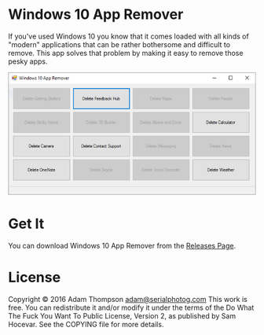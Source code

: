 # Windows 10 App Remover
If you've used Windows 10 you know that it comes loaded with all kinds of "modern" applications that can be rather bothersome and difficult to remove. This app solves that problem by making it easy to remove those pesky apps.

![Screenshot](https://github.com/serialphotog/Windows10AppRemover/blob/master/Screenshot.PNG)

# Get It
You can download Windows 10 App Remover from the [Releases Page](https://github.com/serialphotog/Windows10AppRemover/releases).

# License

Copyright © 2016 Adam Thompson <adam@serialphotog.com>
This work is free. You can redistribute it and/or modify it under the
terms of the Do What The Fuck You Want To Public License, Version 2,
as published by Sam Hocevar. See the COPYING file for more details.
